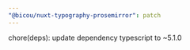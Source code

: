 ```yaml
---
"@bicou/nuxt-typography-prosemirror": patch
---
```


chore(deps): update dependency typescript to ~5.1.0
